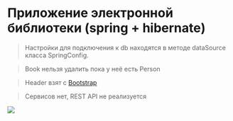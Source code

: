 # Приложение электронной библиотеки (spring + hibernate)
> Настройки для подключения к db находятся в методе dataSource класса SpringConfig.

> Book нельзя удалить пока у неё есть Person

> Header взят с [Bootstrap](https://getbootstrap.com/docs/5.3/examples/)

> Сервисов нет, REST API не реализуется

 <img src="https://media1.tenor.com/m/v76JWOC6rj0AAAAC/rowan-atkinson.gif">
